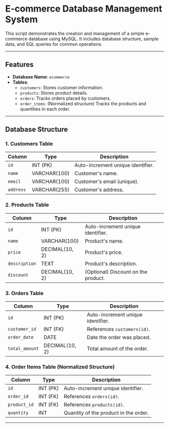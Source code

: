 # E-commerce Database Management System

This script demonstrates the creation and management of a simple e-commerce database using MySQL.
 It includes database structure, sample data, and SQL queries for common operations.

---

## Features

- **Database Name**: `ecommerce`
- **Tables**:
  - `customers`: Stores customer information.
  - `products`: Stores product details.
  - `orders`: Tracks orders placed by customers.
  - `order_items`: (Normalized structure) Tracks the products and quantities in each order.

---

## Database Structure

### 1. **Customers Table**
| Column        | Type          | Description                       |
|---------------|---------------|-----------------------------------|
| `id`          | INT (PK)      | Auto-increment unique identifier. |
| `name`        | VARCHAR(100)  | Customer's name.                  |
| `email`       | VARCHAR(100)  | Customer's email (unique).        |
| `address`     | VARCHAR(255)  | Customer's address.               |

### 2. **Products Table**
| Column        | Type           | Description                     |
|---------------|----------------|---------------------------------|
| `id`          | INT (PK)       | Auto-increment unique identifier. |
| `name`        | VARCHAR(100)   | Product's name.                  |
| `price`       | DECIMAL(10, 2) | Product's price.                 |
| `description` | TEXT           | Product's description.           |
| `discount`    | DECIMAL(10, 2) | (Optional) Discount on the product. |

### 3. **Orders Table**
| Column        | Type           | Description                           |
|---------------|----------------|---------------------------------------|
| `id`          | INT (PK)       | Auto-increment unique identifier.     |
| `customer_id` | INT (FK)       | References `customers(id)`.           |
| `order_date`  | DATE           | Date the order was placed.            |
| `total_amount`| DECIMAL(10, 2) | Total amount of the order.            |

### 4. **Order Items Table** (Normalized Structure)
| Column        | Type           | Description                           |
|---------------|----------------|---------------------------------------|
| `id`          | INT (PK)       | Auto-increment unique identifier.     |
| `order_id`    | INT (FK)       | References `orders(id)`.              |
| `product_id`  | INT (FK)       | References `products(id)`.            |
| `quantity`    | INT            | Quantity of the product in the order. |

---

